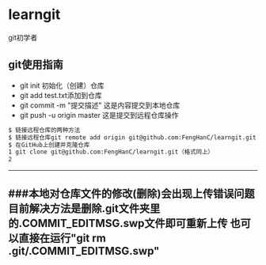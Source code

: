 # learngit
git初学者
## git使用指南
- git init 初始化（创建）仓库
- git add test.txt添加到仓库
- git commit -m "提交描述" 这是内容提交到本地仓库
- git push -u origin master 这是提交到远程仓库操作
```sh
$ 链接远程仓库的两种方法
$ 链接远程仓库git remote add origin git@github.com:FengHanC/learngit.git （仓库链接格式：git@github.com:用户名/仓库名.git）;
$ 在GitHub上创建并克隆仓库
1 git clone git@github.com:FengHanC/learngit.git（格式同上）
2 
```
--------
###本地对仓库文件的修改(删除)会出现上传错误问题
 目前解决方法是删除.git文件夹里的.COMMIT_EDITMSG.swp文件即可重新上传
 也可以直接在运行"git rm .git/.COMMIT_EDITMSG.swp"
--------

